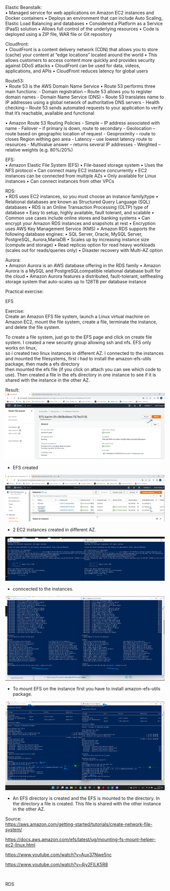 Elastic Beanstalk:  
• Managed service for web applications on Amazon EC2 instances and Docker containers
• Deploys an environment that can include Auto Scaling, Elastic Load Balancing and databases
• Considered a Platform as a Service (PaaS) solution
• Allows full control of the underlying resources
• Code is deployed using a ZIP file, WAR file or Git repository  

Cloudfront:  
• CloudFront is a content delivery network (CDN) that allows you to store (cache) your content at “edge locations” located around the world
• This allows customers to access content more quickly and provides security against DDoS attacks
• CloudFront can be used for data, videos, applications, and APIs
• CloudFront reduces latency for global users  

Route53:  
• Route 53 is the AWS Domain Name Service
• Route 53 performs three main functions:
    - Domain registration – Route 53 allows you to register domain names
    - Domain Name Service (DNS) – Route 53 translates name to IP addresses using a global network of authoritative DNS servers
    - Health checking – Route 53 sends automated requests to your application to verify that it’s reachable, available and functional  

• Amazon Route 53 Routing Policies
    - Simple – IP address associated with name
    - Failover – if primary is down, route to secondary
    - Geolocation – route based on geographic location of request
    - Geoproximity – route to closes Region withing geo area
    - Latency – use lowest latency route to resources
    - Multivalue answer – returns several IP addresses
    - Weighted – relative weights (e.g. 80%/20%)  

EFS:  
• Amazon Elastic File System (EFS)
• File-based storage system
• Uses the NFS protocol
• Can connect many EC2 instance concurrently
• EC2 instances can be connected from multiple AZs
• Only available for Linux instances
• Can connect instances from other VPCs  

RDS:  
• RDS uses EC2 instances, so you must choose an instance family/type
• Relational databases are known as Structured Query Language (SQL) databases
• RDS is an Online Transaction Processing (OLTP) type of database
• Easy to setup, highly available, fault tolerant, and scalable
• Common use cases include online stores and banking systems
• Can encrypt your Amazon RDS instances and snapshots at rest
• Encryption uses AWS Key Management Service (KMS)
• Amazon RDS supports the following database engines:
• SQL Server, Oracle, MySQL Server, PostgreSQL, Aurora,MariaDB
• Scales up by increasing instance size (compute and storage)
• Read replicas option for read heavy workloads (scales out for reads/queries only)
• Disaster recovery with Multi-AZ option  

Aurora:  
• Amazon Aurora is an AWS database offering in the RDS family
• Amazon Aurora is a MySQL and PostgreSQLcompatible relational database built for the cloud
• Amazon Aurora features a distributed, fault-tolerant, selfhealing storage system that auto-scales up to 128TB per database instance  

Practical exercise:  

EFS  

Exercise:  
Create an Amazon EFS file system, launch a Linux virtual machine on Amazon EC2, mount the file system, create a file, terminate the instance, and delete the file system.  

To create a file system, just go to the EFS page and click on create file system. I created a new security group allowing ssh and nfs. EFS only works on linux,  
so i created two linux instances in different AZ. I connected to the instances and mounted the filesystems, first i had to install the amazon-efs-utils package, then made a efs directory  
then mounted the efs file (if you click on attach you can see which code to use). Then created a file in the efs directory in one instance to see if it is shared with the instance in the other AZ.  

Result:  
![efs created](https://github.com/Techgrounds-Cloud-9/cloud-9-karimtouzani24/blob/418480e35ed4bcc6637cd378f7c141f5550e8371/00_includes/AWS/EFS/efs1.png)  
- EFS created  

![EC2 instances created](https://github.com/Techgrounds-Cloud-9/cloud-9-karimtouzani24/blob/418480e35ed4bcc6637cd378f7c141f5550e8371/00_includes/AWS/EFS/efs2%20instance%20created%20zones.png)  
- 2 EC2 instances created in different AZ.  

![connected to EC2](https://github.com/Techgrounds-Cloud-9/cloud-9-karimtouzani24/blob/418480e35ed4bcc6637cd378f7c141f5550e8371/00_includes/AWS/EFS/efs3%20ec2%20connected.png)  
- conncected to the instances.  

![install amazon-efs-utils](https://github.com/Techgrounds-Cloud-9/cloud-9-karimtouzani24/blob/418480e35ed4bcc6637cd378f7c141f5550e8371/00_includes/AWS/EFS/efs4%20ec2%20install%20efs%20utils.png)  
- To mount EFS on the instance first you have to install amazon-efs-utils package.  

![result](https://github.com/Techgrounds-Cloud-9/cloud-9-karimtouzani24/blob/418480e35ed4bcc6637cd378f7c141f5550e8371/00_includes/AWS/EFS/efs5%20result.png)  
- An EFS directory is created and the EFS is mounted to the directory. In the directory a file is created. This file is shared with the other instance in the other AZ.  


Source:  
https://aws.amazon.com/getting-started/tutorials/create-network-file-system/  

https://docs.aws.amazon.com/efs/latest/ug/mounting-fs-mount-helper-ec2-linux.html

https://www.youtube.com/watch?v=Aux37Nwe5nc  

https://www.youtube.com/watch?v=4jy2FILK5R8  
<p>&nbsp;  </p>
RDS

